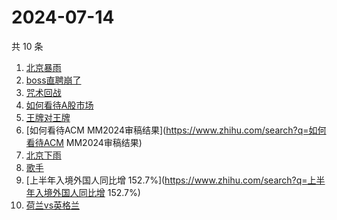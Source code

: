# 2024-07-14

共 10 条

<!-- BEGIN ZHIHUSEARCH -->
<!-- 最后更新时间 Sun Jul 14 2024 01:14:58 GMT+0800 (China Standard Time) -->
1. [北京暴雨](https://www.zhihu.com/search?q=北京暴雨)
1. [boss直聘崩了](https://www.zhihu.com/search?q=boss直聘崩了)
1. [咒术回战](https://www.zhihu.com/search?q=咒术回战)
1. [如何看待A股市场](https://www.zhihu.com/search?q=如何看待A股市场)
1. [王牌对王牌](https://www.zhihu.com/search?q=王牌对王牌)
1. [如何看待ACM MM2024审稿结果](https://www.zhihu.com/search?q=如何看待ACM MM2024审稿结果)
1. [北京下雨](https://www.zhihu.com/search?q=北京下雨)
1. [歌手](https://www.zhihu.com/search?q=歌手)
1. [上半年入境外国人同比增 152.7%](https://www.zhihu.com/search?q=上半年入境外国人同比增 152.7%)
1. [荷兰vs英格兰](https://www.zhihu.com/search?q=荷兰vs英格兰)
<!-- END ZHIHUSEARCH -->
